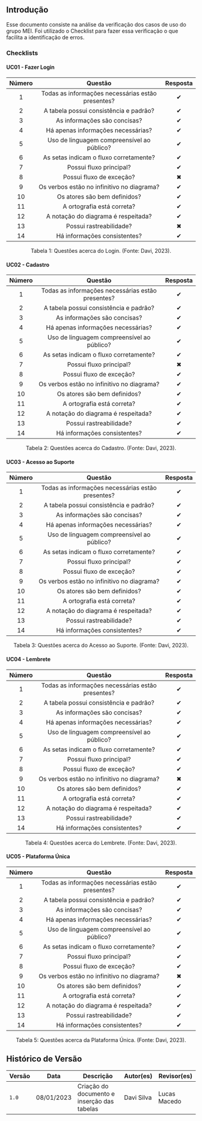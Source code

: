 ## Introdução

Esse documento consiste na análise da verificação dos casos de uso do grupo MEI. Foi utilizado o Checklist para fazer essa verificação o que facilita a identificação de erros. 

### Checklists 

#### UC01 - Fazer Login

| Número |                      Questão                      | Resposta |
| :----: | :-----------------------------------------------: | :------: |
|   1    | Todas as informações necessárias estão presentes? |    ✔     |
|   2    |           A tabela possui consistência e padrão?  |    ✔     |
|   3    |           As informações são concisas?            |    ✔     |
|   4    |        Há apenas informações necessárias?         |    ✔     |
|   5    |    Uso de linguagem compreensível ao público?     |    ✔     |
|   6    |      As setas indicam o fluxo corretamente?       |    ✔     |
|   7    |              Possui fluxo principal?              |    ✔     |
|   8    |             Possui fluxo de exceção?              |    ✖     |
|   9    |    Os verbos estão no infinitivo no diagrama?     |    ✔     |
|   10   |           Os atores são bem definidos?            |    ✔     |
|   11   |            A ortografia está correta?             |    ✔     |
|   12   |        A notação do diagrama é respeitada?        |    ✔     |
|   13   |              Possui rastreabilidade?              |    ✖     |
|   14   |     Há informações consistentes?                  |    ✔     |

<div style="text-align: center">
<p>
Tabela 1: Questões acerca do Login. (Fonte: Davi, 2023).
</p>
</div>

#### UC02 - Cadastro

| Número |                      Questão                      | Resposta |
| :----: | :-----------------------------------------------: | :------: |
|   1    | Todas as informações necessárias estão presentes? |    ✔     |
|   2    |           A tabela possui consistência e padrão?  |    ✔     |
|   3    |           As informações são concisas?            |    ✔     |
|   4    |        Há apenas informações necessárias?         |    ✔     |
|   5    |    Uso de linguagem compreensível ao público?     |    ✔     |
|   6    |      As setas indicam o fluxo corretamente?       |    ✔     |
|   7    |              Possui fluxo principal?              |    ✖     |
|   8    |             Possui fluxo de exceção?              |    ✔     |
|   9    |    Os verbos estão no infinitivo no diagrama?     |    ✔     |
|   10   |           Os atores são bem definidos?            |    ✔     |
|   11   |            A ortografia está correta?             |    ✔     |
|   12   |        A notação do diagrama é respeitada?        |    ✔     |
|   13   |              Possui rastreabilidade?              |    ✔     |
|   14   |     Há informações consistentes?                  |    ✔     |

<div style="text-align: center">
<p>
Tabela 2: Questões acerca do Cadastro. (Fonte: Davi, 2023).
</p>
</div>

#### UC03 - Acesso ao Suporte

| Número |                      Questão                      | Resposta |
| :----: | :-----------------------------------------------: | :------: |
|   1    | Todas as informações necessárias estão presentes? |    ✔     |
|   2    |           A tabela possui consistência e padrão?  |    ✔     |
|   3    |           As informações são concisas?            |    ✔     |
|   4    |        Há apenas informações necessárias?         |    ✔     |
|   5    |    Uso de linguagem compreensível ao público?     |    ✔     |
|   6    |      As setas indicam o fluxo corretamente?       |    ✔     |
|   7    |              Possui fluxo principal?              |    ✔     |
|   8    |             Possui fluxo de exceção?              |    ✔     |
|   9    |    Os verbos estão no infinitivo no diagrama?     |    ✔     |
|   10   |           Os atores são bem definidos?            |    ✔     |
|   11   |            A ortografia está correta?             |    ✔     |
|   12   |        A notação do diagrama é respeitada?        |    ✔     |
|   13   |              Possui rastreabilidade?              |    ✔     |
|   14   |     Há informações consistentes?                  |    ✔     |

<div style="text-align: center">
<p>
Tabela 3: Questões acerca do Acesso ao Suporte. (Fonte: Davi, 2023).
</p>
</div>

#### UC04 - Lembrete

| Número |                      Questão                      | Resposta |
| :----: | :-----------------------------------------------: | :------: |
|   1    | Todas as informações necessárias estão presentes? |    ✔     |
|   2    |           A tabela possui consistência e padrão?  |    ✔     |
|   3    |           As informações são concisas?            |    ✔     |
|   4    |        Há apenas informações necessárias?         |    ✔     |
|   5    |    Uso de linguagem compreensível ao público?     |    ✔     |
|   6    |      As setas indicam o fluxo corretamente?       |    ✔     |
|   7    |              Possui fluxo principal?              |    ✔     |
|   8    |             Possui fluxo de exceção?              |    ✔     |
|   9    |    Os verbos estão no infinitivo no diagrama?     |    ✖     |
|   10   |           Os atores são bem definidos?            |    ✔     |
|   11   |            A ortografia está correta?             |    ✔     |
|   12   |        A notação do diagrama é respeitada?        |    ✔     |
|   13   |              Possui rastreabilidade?              |    ✔     |
|   14   |     Há informações consistentes?                  |    ✔     |

<div style="text-align: center">
<p>
Tabela 4: Questões acerca do Lembrete. (Fonte: Davi, 2023).
</p>
</div>

#### UC05 - Plataforma Única

| Número |                      Questão                      | Resposta |
| :----: | :-----------------------------------------------: | :------: |
|   1    | Todas as informações necessárias estão presentes? |    ✔     |
|   2    |           A tabela possui consistência e padrão?  |    ✔     |
|   3    |           As informações são concisas?            |    ✔     |
|   4    |        Há apenas informações necessárias?         |    ✔     |
|   5    |    Uso de linguagem compreensível ao público?     |    ✔     |
|   6    |      As setas indicam o fluxo corretamente?       |    ✔     |
|   7    |              Possui fluxo principal?              |    ✔     |
|   8    |             Possui fluxo de exceção?              |    ✔     |
|   9    |    Os verbos estão no infinitivo no diagrama?     |    ✖     |
|   10   |           Os atores são bem definidos?            |    ✔     |
|   11   |            A ortografia está correta?             |    ✔     |
|   12   |        A notação do diagrama é respeitada?        |    ✔     |
|   13   |              Possui rastreabilidade?              |    ✔     |
|   14   |     Há informações consistentes?                  |    ✔     |

<div style="text-align: center">
<p>
Tabela 5: Questões acerca da Plataforma Única. (Fonte: Davi, 2023).
</p>
</div>


## Histórico de Versão

| Versão | Data          | Descrição                          | Autor(es)     |  Revisor(es)  |
| ------ | ------------- | ---------------------------------- | ------------- | ------------- |
| `1.0`  | 08/01/2023 | Criação do documento e inserção das tabelas | Davi Silva | Lucas Macedo |